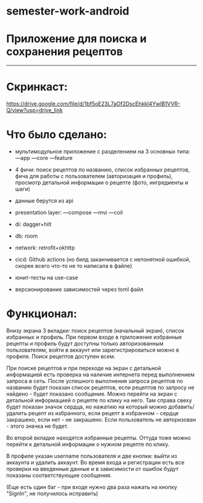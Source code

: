 # semester-work-android

# Приложение для поиска и сохранения рецептов
____________________________________


# Скринкаст:


https://drive.google.com/file/d/1bf5oE23L7aOf2DscEhkkI4YwlB1VVR-Q/view?usp=drive_link


# Что было сделано:


- мультимодульное приложение с разделением на 3 основных типа:
—app
—core
—feature

- 4 фичи: поиск рецептов по названию, список избранных рецептов, фича для работы с пользователем (авторизация и профиль), просмотр детальной информации о рецепте (фото, ингредиенты и шаги)

- данные берутся из api

- presentation layer:
—compose
—mvi
—coil

- di: dagger+hilt

- db: room

- network: retrofit+okhttp

- cicd: Github actions (но билд заканчивается с непонятной ошибкой, скорее всего что-то не то написала в файле)

- юнит-тесты на use-case

- версионирование зависимостей через toml файл


# Функционал:


Внизу экрана 3 вкладки: поиск рецептов (начальный экран), список избранных и профиль.
При первом входе в приложение избранные рецепты и профиль будут доступны только авторизованным пользователям, войти в аккаунт или зарегистрироваться можно в профиле. Поиск рецептов доступен всем.

При поиске рецептов и при переходе на экран с детальной информацией есть проверка на наличие интернета перед выполнением запроса в сеть.
После успешного выполнения запроса рецептов по названию будет показан список рецептов, если рецептов по запросу не найдено - будет показано сообщение. Можно перейти на экран с детальной информацией о рецепте по клику на него. Там справа свеху будет показан значок сердца, но нажатию на который можно добавить/удалить рецепт из избранного, если рецепт в избранном - сердце закрашено, если нет - не закрашено. Если пользователь не авторизован - этого значка не будет.

Во второй вкладке находятся избранные рецепты. Оттуда тоже можно перейти к детальной информации о нужном рецепте по клику.

В профиле указан username пользователя и две кнопки: выйти из аккаунта и удалить аккаунт.
Во время входа и регистрации есть все проверки на введенные данные и в зависимости от ошибок будут показаны соответствующие сообщения.

(Еще есть один баг - при входе нужно два раза нажать на кнопку "SignIn", не получилось исправить)

